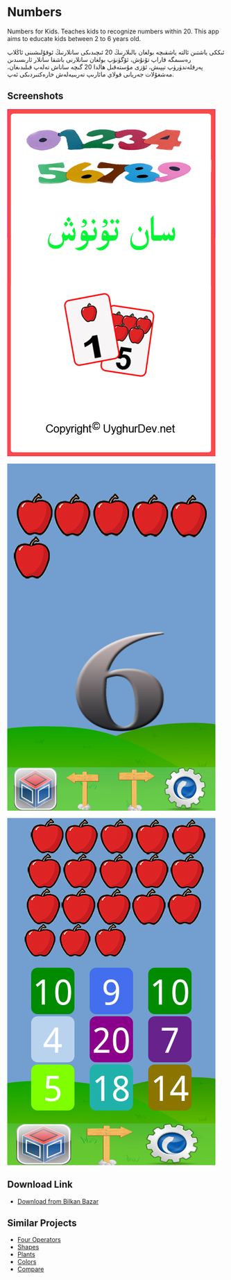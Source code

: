 Numbers
=======

Numbers for Kids. Teaches kids to recognize numbers within 20. This app aims to educate kids between 2 to 6 years old.

ئىككى ياشتىن ئالتە ياشقىچە بولغان بالىلارنىڭ 20 ئىچىدىكى سانلارنىڭ ئوقۇلىشىنى ئاڭلاپ رەسىمگە قاراپ تۇنۇش، ئۆگۈنۈپ بولغان سانلارنى باشقا سانلار ئارىسىدىن پەرقلەندۈرۈپ تېپىش، ئۆزى مۇستەقىل ھالدا 20 گىچە ساناش تەلەپ قىلىدىغان، مەشغۇلات جەريانى قولاي مائارىپ تەربىيەلەش خارەكتىردىكى ئەپ.

Screenshots
---------
![screenshot](screenshots/001.png)

![screenshot](screenshots/002.png)

![screenshot](screenshots/003.png)

Download Link
---------
* [Download from Bilkan Bazar](http://bazar.bilkan.net/App.aspx?id=78)

Similar Projects
---------
* [Four Operators](https://github.com/Bilkan/FourOperators)
* [Shapes](https://github.com/Bilkan/Shapes)
* [Plants](https://github.com/Bilkan/Plants)
* [Colors](https://github.com/Bilkan/Colors)
* [Compare](https://github.com/Bilkan/Compare)
